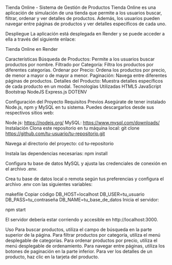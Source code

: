 Tienda Online - Sistema de Gestión de Productos
Tienda Online es una aplicación de simulación de una tienda que permite a los usuarios buscar, filtrar, ordenar y ver detalles de productos. Además, los usuarios pueden navegar entre páginas de productos y ver detalles específicos de cada uno.

Despliegue
La aplicación está desplegada en Render y se puede acceder a ella a través del siguiente enlace:

Tienda Online en Render

Características
Búsqueda de Productos: Permite a los usuarios buscar productos por nombre.
Filtrado por Categoría: Filtra los productos por diferentes categorías.
Ordenar por Precio: Ordena los productos por precio, de menor a mayor o de mayor a menor.
Paginación: Navega entre diferentes páginas de productos.
Detalles del Producto: Muestra detalles específicos de cada producto en un modal.
Tecnologías Utilizadas
HTML5 JavaScript Bootstrap NodeJS Express.js 
 DOTENV

Configuración del Proyecto
Requisitos Previos
Asegúrate de tener instalado Node.js, npm y MySQL en tu sistema. Puedes descargarlos desde sus respectivos sitios web:

Node.js: https://nodejs.org/
MySQL: https://www.mysql.com/downloads/
Instalación
Clona este repositorio en tu máquina local:
git clone https://github.com/tu-usuario/tu-repositorio.git

Navega al directorio del proyecto:
cd tu-repositorio

Instala las dependencias necesarias:
npm install

Configura tu base de datos MySQL y ajusta las credenciales de conexión en el archivo .env.

Crea tu base de datos local o remota según tus preferencias y configura el archivo .env con las siguientes variables:

makefile
Copiar código
DB_HOST=localhost
DB_USER=tu_usuario
DB_PASS=tu_contraseña
DB_NAME=tu_base_de_datos
Inicia el servidor:

npm start

El servidor debería estar corriendo y accesible en http://localhost:3000.

Uso
Para buscar productos, utiliza el campo de búsqueda en la parte superior de la página.
Para filtrar productos por categoría, utiliza el menú desplegable de categorías.
Para ordenar productos por precio, utiliza el menú desplegable de ordenamiento.
Para navegar entre páginas, utiliza los botones de paginación en la parte inferior.
Para ver los detalles de un producto, haz clic en la tarjeta del producto.
